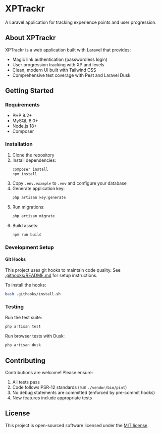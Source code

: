 # XPTrackr

A Laravel application for tracking experience points and user progression.

## About XPTrackr

XPTrackr is a web application built with Laravel that provides:

- Magic link authentication (passwordless login)
- User progression tracking with XP and levels
- Clean, modern UI built with Tailwind CSS
- Comprehensive test coverage with Pest and Laravel Dusk

## Getting Started

### Requirements

- PHP 8.2+
- MySQL 8.0+
- Node.js 18+
- Composer

### Installation

1. Clone the repository
2. Install dependencies:
   ```bash
   composer install
   npm install
   ```
3. Copy `.env.example` to `.env` and configure your database
4. Generate application key:
   ```bash
   php artisan key:generate
   ```
5. Run migrations:
   ```bash
   php artisan migrate
   ```
6. Build assets:
   ```bash
   npm run build
   ```

### Development Setup

#### Git Hooks

This project uses git hooks to maintain code quality. See [.githooks/README.md](.githooks/README.md) for setup instructions.

To install the hooks:
```bash
bash .githooks/install.sh
```

### Testing

Run the test suite:
```bash
php artisan test
```

Run browser tests with Dusk:
```bash
php artisan dusk
```

## Contributing

Contributions are welcome! Please ensure:

1. All tests pass
2. Code follows PSR-12 standards (run `./vendor/bin/pint`)
3. No debug statements are committed (enforced by pre-commit hooks)
4. New features include appropriate tests

## License

This project is open-sourced software licensed under the [MIT license](https://opensource.org/licenses/MIT).
